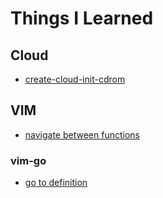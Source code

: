 # Things I Learned

## Cloud
- [create-cloud-init-cdrom](cloud/create-cloud-init-cdrom)
## VIM
- [navigate between functions](vim/navigate-between-functions)
### vim-go
- [go to definition](vim/vim-go-go-to-definition)
